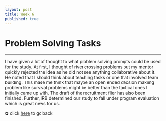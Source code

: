 ```yaml
---
layout: post
title: Week 6
published: true
---
```


# Problem Solving Tasks 
***
I have given a lot of thought to what problem solving prompts could be used for the study. At first, I thought of river crossing problems but my mentor quickly rejected the idea as he did not see anything collaborative about it. He noted that I should think about teaching tasks or one that involved team building. This made me think that maybe an open ended decsion makiing problem like survival problems might be better than the tactical ones I initially came up with. The draft of the recruitment flier has also been finished. Further, IRB determined our study to fall under program evaluation which is great news for us. 

✿ click [here](https://momentine.github.io/) to go back

